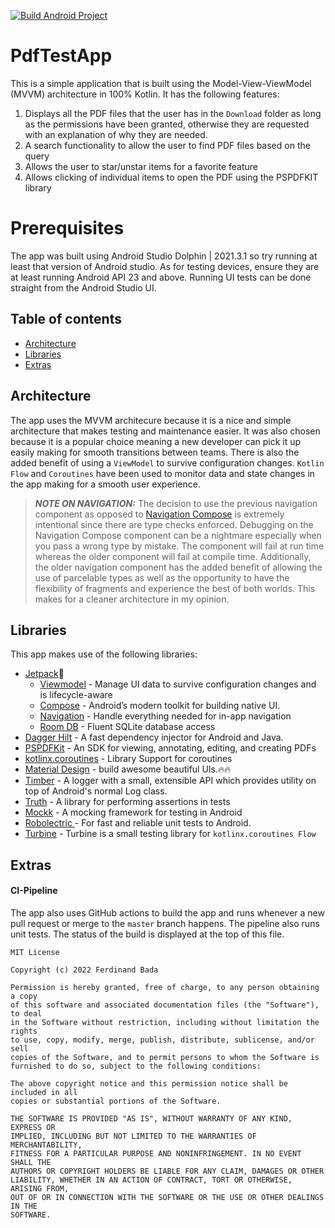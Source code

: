 [![Build Android Project](https://github.com/Fbada006/PdfTestApp/actions/workflows/build.yml/badge.svg?branch=master)](https://github.com/Fbada006/PdfTestApp/actions/workflows/build.yml)

# PdfTestApp

This is a simple application that is built using the Model-View-ViewModel (MVVM) architecture in 100% Kotlin. It has the
following features:

1. Displays all the PDF files that the user has in the `Download` folder as long as the permissions have been granted,
   otherwise they are
   requested with an explanation of why they are needed.
2. A search functionality to allow the user to find PDF files based on the query
3. Allows the user to star/unstar items for a favorite feature
4. Allows clicking of individual items to open the PDF using the PSPDFKIT library

# Prerequisites

The app was built using Android Studio Dolphin | 2021.3.1 so try running at least that version of Android studio. As for
testing devices,
ensure they are at least running Android API 23 and above. Running UI tests can be done straight from the Android Studio
UI.

## Table of contents

- [Architecture](#architecture)
- [Libraries](#libraries)
- [Extras](#extras)

## Architecture

The app uses the MVVM architecure because it is a nice and simple architecture that makes testing and maintenance
easier. It was also chosen
because it is a popular choice meaning a new developer can pick it up easily making for smooth transitions between
teams. There is also the
added benefit of using a `ViewModel` to survive configuration changes. `Kotlin Flow` and `Coroutines` have been used to
monitor data and
state changes in the app making for a smooth user experience.

> **_NOTE ON NAVIGATION:_**  The decision to use the previous navigation component as opposed
> to [Navigation Compose](https://developer.android.com/jetpack/compose) is extremely intentional
> since there are type checks enforced. Debugging on the Navigation Compose component can be a nightmare especially when
> you pass a wrong
> type by mistake. The component will fail at run time whereas the older component will fail at compile time.
> Additionally, the
> older navigation component has the added benefit of allowing the use of parcelable types as well as the opportunity
> to have the flexibility of fragments and experience the best of both worlds. This makes for a cleaner architecture in
> my opinion.

## Libraries

This app makes use of the following libraries:

- [Jetpack](https://developer.android.com/jetpack)🚀
   - [Viewmodel](https://developer.android.com/topic/libraries/architecture/viewmodel) - Manage UI data to survive
     configuration changes
     and is lifecycle-aware
   - [Compose](https://developer.android.com/jetpack/compose) - Android’s modern toolkit for building native UI.
   - [Navigation](https://developer.android.com/guide/navigation) - Handle everything needed for in-app navigation
   - [Room DB](https://developer.android.com/topic/libraries/architecture/room) - Fluent SQLite database access
- [Dagger Hilt](https://dagger.dev/hilt/) - A fast dependency injector for Android and Java.
- [PSPDFKit](https://pspdfkit.com/guides/android/) - An SDK for viewing, annotating, editing, and creating PDFs
- [kotlinx.coroutines](https://github.com/Kotlin/kotlinx.coroutines) - Library Support for coroutines
- [Material Design](https://material.io/develop/android/docs/getting-started/) - build awesome beautiful UIs.🔥🔥
- [Timber](https://github.com/JakeWharton/timber) - A logger with a small, extensible API which provides utility on top
  of Android's normal
  Log class.
- [Truth](https://truth.dev/) - A library for performing assertions in tests
- [Mockk](https://mockk.io/) - A mocking framework for testing in Android
- [Robolectric ](http://robolectric.org/) - For fast and reliable unit tests to Android.
- [Turbine](https://github.com/cashapp/turbine) - Turbine is a small testing library for `kotlinx.coroutines Flow`

## Extras

#### CI-Pipeline

The app also uses GitHub actions to build the app and runs whenever a new pull request or merge to the `master` branch
happens.
The pipeline also runs unit tests. The status of the build is displayed at the top of this file.

```
MIT License

Copyright (c) 2022 Ferdinand Bada

Permission is hereby granted, free of charge, to any person obtaining a copy
of this software and associated documentation files (the "Software"), to deal
in the Software without restriction, including without limitation the rights
to use, copy, modify, merge, publish, distribute, sublicense, and/or sell
copies of the Software, and to permit persons to whom the Software is
furnished to do so, subject to the following conditions:

The above copyright notice and this permission notice shall be included in all
copies or substantial portions of the Software.

THE SOFTWARE IS PROVIDED "AS IS", WITHOUT WARRANTY OF ANY KIND, EXPRESS OR
IMPLIED, INCLUDING BUT NOT LIMITED TO THE WARRANTIES OF MERCHANTABILITY,
FITNESS FOR A PARTICULAR PURPOSE AND NONINFRINGEMENT. IN NO EVENT SHALL THE
AUTHORS OR COPYRIGHT HOLDERS BE LIABLE FOR ANY CLAIM, DAMAGES OR OTHER
LIABILITY, WHETHER IN AN ACTION OF CONTRACT, TORT OR OTHERWISE, ARISING FROM,
OUT OF OR IN CONNECTION WITH THE SOFTWARE OR THE USE OR OTHER DEALINGS IN THE
SOFTWARE.
```